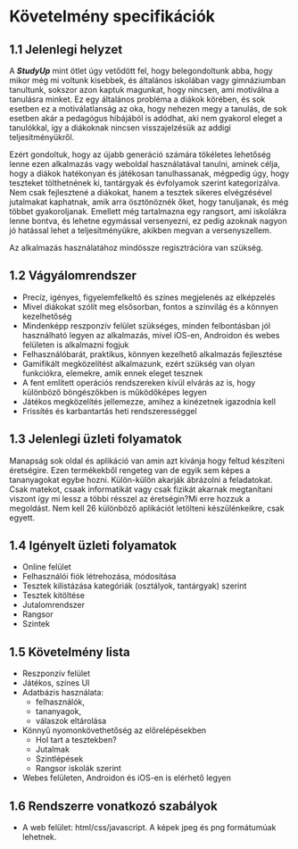 # Követelmény specifikációk

## 1.1 Jelenlegi helyzet

A ***StudyUp*** mint ötlet úgy vetődött fel, hogy belegondoltunk abba, hogy mikor még mi voltunk kisebbek, és általános iskolában vagy gimnáziumban tanultunk,
sokszor azon kaptuk magunkat, hogy nincsen, ami motiválna a tanulásra minket. Ez egy általános probléma a diákok körében, és sok esetben ez a motiválatlanság az oka, hogy nehezen megy a tanulás, de sok esetben akár a pedagógus hibájából is adódhat, aki nem gyakorol eleget a tanulókkal, így a diákoknak nincsen visszajelzésük az addigi teljesítményükről.

Ezért gondoltuk, hogy az újabb generáció számára tökéletes lehetőség lenne ezen alkalmazás vagy weboldal használatával tanulni, aminek célja, hogy a diákok hatékonyan és játékosan tanulhassanak, mégpedig úgy, hogy teszteket tölthetnének ki, tantárgyak és évfolyamok szerint kategorizálva.
Nem csak fejlesztené a diákokat, hanem a tesztek sikeres elvégzésével jutalmakat kaphatnak, amik arra ösztönöznék őket, hogy tanuljanak, és még többet gyakoroljanak.
Emellett még tartalmazna egy rangsort, ami iskolákra lenne bontva, és lehetne egymással versenyezni, ez pedig azoknak nagyon jó hatással lehet a teljesítményükre, akikben megvan a versenyszellem.

Az alkalmazás használatához mindössze regisztrációra van szükség.

## 1.2 Vágyálomrendszer

+ Precíz, igényes, figyelemfelkeltő és színes megjelenés az elképzelés
+ Mivel diákokat szólít meg elsősorban, fontos a színvilág és a könnyen kezelhetőség
+ Mindenképp reszponzív felület szükséges, minden felbontásban jól használható legyen az alkalmazás, mivel iOS-en, Androidon és webes felületen is alkalmazni fogjuk
+ Felhasználóbarát, praktikus, könnyen kezelhető alkalmazás fejlesztése
+ Gamifikált megközelítést alkalmazunk, ezért szükség van olyan funkciókra, elemekre, amik ennek eleget tesznek
+ A fent említett operációs rendszereken kívül elvárás az is, hogy különböző böngészőkben is működőképes legyen
+ Játékos megközelítés jellemezze, amihez a kinézetnek igazodnia kell
+ Frissítés és karbantartás heti rendszerességgel

## 1.3 Jelenlegi üzleti folyamatok

Manapság sok oldal és aplikáció van amin azt kívánja hogy feltud készíteni éretségire. Ezen termékekből rengeteg van de egyik sem képes a tananyagokat egybe hozni. Külön-külön akarják ábrázolni a feladatokat. Csak matekot, csaak informatikát vagy csak fizikát akarnak megtanítani viszont így mi lessz a többi résszel az éretségin?Mi erre hozzuk a megoldást. Nem kell 26 különböző aplikációt letölteni készülénkeikre, csak egyett.

## 1.4 Igényelt üzleti folyamatok

- Online felület
- Felhasználói fiók létrehozása, módosítása
- Tesztek kilistázása kategóriák (osztályok, tantárgyak) szerint
- Tesztek kitöltése
- Jutalomrendszer
- Rangsor
- Szintek

## 1.5 Követelmény lista

- Reszponzív felület
- Játékos, színes UI
- Adatbázis használata:
  - felhasználók,
  - tananyagok,
  - válaszok eltárolása
- Könnyű nyomonkövethetőség az előrelépésekben
  - Hol tart a tesztekben?
  - Jutalmak
  - Szintlépések
  - Rangsor iskolák szerint
- Webes felületen, Androidon és iOS-en is elérhető legyen

## 1.6 Rendszerre vonatkozó szabályok

- A web felület: html/css/javascript. A képek jpeg és png formátumúak lehetnek.  
